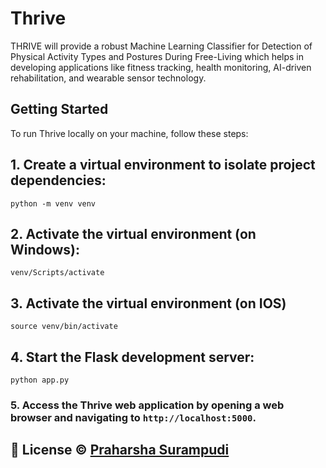 # Thrive
THRIVE will provide a robust Machine Learning Classifier for Detection of Physical Activity Types and Postures During Free-Living which helps in developing applications like fitness tracking, health monitoring, AI-driven rehabilitation, and wearable sensor technology.

## Getting Started
To run Thrive locally on your machine, follow these steps:

## 1. Create a virtual environment to isolate project dependencies:
   ```
   python -m venv venv
   ```
   
## 2. Activate the virtual environment (on Windows):
   ```
   venv/Scripts/activate
   ```
 ## 3. Activate the virtual environment (on IOS)
   ```
   source venv/bin/activate
   ```

## 4. Start the Flask development server:
   ```
   python app.py
   ```

### 5. Access the Thrive web application by opening a web browser and navigating to `http://localhost:5000`.


## 📝 License © [Praharsha Surampudi](https://www.linkedin.com/in/praharsha-surampudi/)
